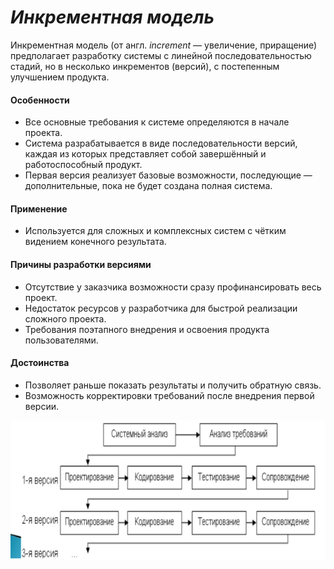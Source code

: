 # *Инкрементная модель*

Инкрементная модель (от англ. _increment_ — увеличение, приращение) предполагает разработку системы с линейной последовательностью стадий, но в несколько инкрементов (версий), с постепенным улучшением продукта.

#### Особенности

- Все основные требования к системе определяются в начале проекта.
- Система разрабатывается в виде последовательности версий, каждая из которых представляет собой завершённый и работоспособный продукт.
- Первая версия реализует базовые возможности, последующие — дополнительные, пока не будет создана полная система.

#### Применение

- Используется для сложных и комплексных систем с чётким видением конечного результата.

#### Причины разработки версиями

- Отсутствие у заказчика возможности сразу профинансировать весь проект.
- Недостаток ресурсов у разработчика для быстрой реализации сложного проекта.
- Требования поэтапного внедрения и освоения продукта пользователями.

#### Достоинства

- Позволяет раньше показать результаты и получить обратную связь.
- Возможность корректировки требований после внедрения первой версии.

![](heap/_files/Pasted%20image%2020250122064003.png)